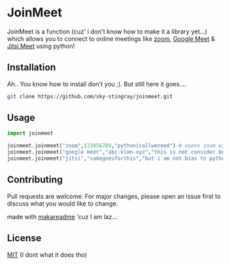 # JoinMeet

JoinMeet is a function (cuz' i don't know how to make it a library yet...) which allows you to connect to online meetings like [zoom](https://zoom.us/), [Google Meet](https://meet.google.com/) & [Jitsi Meet](https://meet.jit.si/) using python!
## Installation

Ah.. You know how to install don't you ;). But still here it goes....

```bash
git clone https://github.com/sky-stingray/joinmeet.git
```

## Usage

```python
import joinmeet

joinmeet.joinmeet("zoom",123456789,"pythonisallweneed") # opens zoom with creds you gave duh...
joinmeet.joinmeet("google meet","abc-klmn-xyz","this is not consider but who cares")
joinmeet.joinmeet("jitsi","samegoesforthis","but i am not bias to python ;>") # returns 'phenomenon'
```

## Contributing
Pull requests are welcome. For major changes, please open an issue first to discuss what you would like to change.

made with [makareadme](https://www.makeareadme.com/) 'cuz
 I am laz...
## License
[MIT](https://choosealicense.com/licenses/mit/) (I dont what it does tho)

